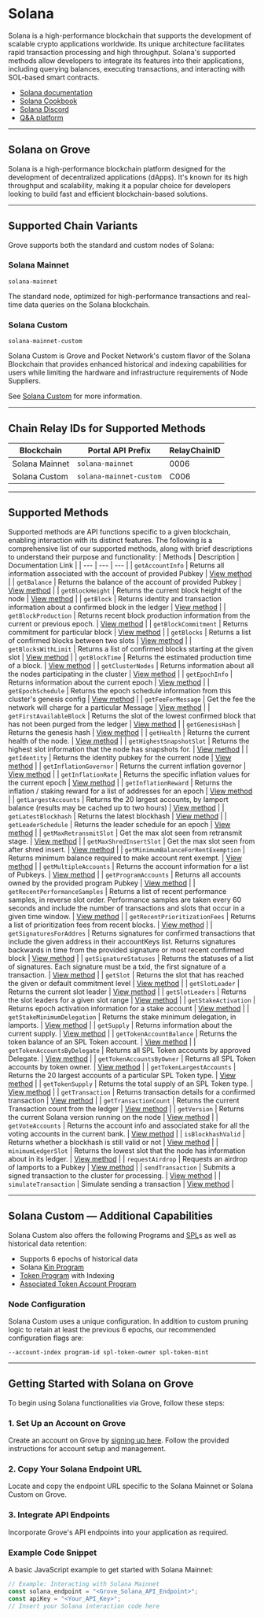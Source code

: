 # Solana

Solana is a high-performance blockchain that supports the development of scalable crypto applications worldwide. Its unique architecture facilitates rapid transaction processing and high throughput. Solana's supported methods allow developers to integrate its features into their applications, including querying balances, executing transactions, and interacting with SOL-based smart contracts.

- [Solana documentation](https://docs.solana.com/)
- [Solana Cookbook](https://solanacookbook.com/)
- [Solana Discord](https://discord.gg/solana)
- [Q&A platform](https://solana.stackexchange.com/)

---

## Solana on Grove

Solana is a high-performance blockchain platform designed for the development of decentralized applications (dApps). It's known for its high throughput and scalability, making it a popular choice for developers looking to build fast and efficient blockchain-based solutions.

---

## Supported Chain Variants

Grove supports both the standard and custom nodes of Solana:

### Solana Mainnet

`solana-mainnet`

The standard node, optimized for high-performance transactions and real-time data queries on the Solana blockchain.

### Solana Custom

`solana-mainnet-custom`

Solana Custom is Grove and Pocket Network's custom flavor of the Solana Blockchain that provides enhanced historical and indexing capabilities for users while limiting the hardware and infrastructure requirements of Node Suppliers.

See [Solana Custom](#solana-custom-api) for more information.

---

## Chain Relay IDs for Supported Methods

| Blockchain     | Portal API Prefix      | RelayChainID |
|----------------|------------------------|--------------|
| Solana Mainnet | `solana-mainnet`       | 0006         |
| Solana Custom  | `solana-mainnet-custom`| C006         |

---


## Supported Methods
Supported methods are API functions specific to a given blockchain, enabling interaction with its distinct features. The following is a comprehensive list of our supported methods, along with brief descriptions to understand their purpose and functionality:
| Methods | Description | Documentation Link |
| --- | --- | --- |
| `getAccountInfo` | Returns all information associated with the account of provided Pubkey | [View method](#) |
| `getBalance` | Returns the balance of the account of provided Pubkey | [View method](#) |
| `getBlockHeight` | Returns the current block height of the node | [View method](#) |
| `getBlock` | Returns identity and transaction information about a confirmed block in the ledger | [View method](#) |
| `getBlockProduction` | Returns recent block production information from the current or previous epoch. | [View method](#) |
| `getBlockCommitment` | Returns commitment for particular block | [View method](#) |
| `getBlocks` | Returns a list of confirmed blocks between two slots | [View method](#) |
| `getBlocksWithLimit` | Returns a list of confirmed blocks starting at the given slot | [View method](#) |
| `getBlockTime` | Returns the estimated production time of a block. | [View method](#) |
| `getClusterNodes` | Returns information about all the nodes participating in the cluster | [View method](#) |
| `getEpochInfo` | Returns information about the current epoch | [View method](#) |
| `getEpochSchedule` | Returns the epoch schedule information from this cluster's genesis config | [View method](#) |
| `getFeeForMessage` | Get the fee the network will charge for a particular Message | [View method](#) |
| `getFirstAvailableBlock` | Returns the slot of the lowest confirmed block that has not been purged from the ledger | [View method](#) |
| `getGenesisHash` | Returns the genesis hash | [View method](#) |
| `getHealth` | Returns the current health of the node. | [View method](#) |
| `getHighestSnapshotSlot` | Returns the highest slot information that the node has snapshots for. | [View method](#) |
| `getIdentity` | Returns the identity pubkey for the current node | [View method](#) |
| `getInflationGovernor` | Returns the current inflation governor | [View method](#) |
| `getInflationRate` | Returns the specific inflation values for the current epoch | [View method](#) |
| `getInflationReward` | Returns the inflation / staking reward for a list of addresses for an epoch | [View method](#) |
| `getLargestAccounts` | Returns the 20 largest accounts, by lamport balance (results may be cached up to two hours) | [View method](#) |
| `getLatestBlockhash` | Returns the latest blockhash | [View method](#) |
| `getLeaderSchedule` | Returns the leader schedule for an epoch | [View method](#) |
| `getMaxRetransmitSlot` | Get the max slot seen from retransmit stage. | [View method](#) |
| `getMaxShredInsertSlot` | Get the max slot seen from after shred insert. | [View method](#) |
| `getMinimumBalanceForRentExemption` | Returns minimum balance required to make account rent exempt. | [View method](#) |
| `getMultipleAccounts` | Returns the account information for a list of Pubkeys. | [View method](#) |
| `getProgramAccounts` | Returns all accounts owned by the provided program Pubkey | [View method](#) |
| `getRecentPerformanceSamples` | Returns a list of recent performance samples, in reverse slot order. Performance samples are taken every 60 seconds and include the number of transactions and slots that occur in a given time window. | [View method](#) |
| `getRecentPrioritizationFees` | Returns a list of prioritization fees from recent blocks. | [View method](#) |
| `getSignaturesForAddres` | Returns signatures for confirmed transactions that include the given address in their accountKeys list. Returns signatures backwards in time from the provided signature or most recent confirmed block | [View method](#) |
| `getSignatureStatuses` | Returns the statuses of a list of signatures. Each signature must be a txid, the first signature of a transaction. | [View method](#) |
| `getSlot` | Returns the slot that has reached the given or default commitment level | [View method](#) |
| `getSlotLeader` | Returns the current slot leader | [View method](#) |
| `getSlotLeaders` | Returns the slot leaders for a given slot range | [View method](#) |
| `getStakeActivation` | Returns epoch activation information for a stake account | [View method](#) |
| `getStakeMinimumDelegation` | Returns the stake minimum delegation, in lamports. | [View method](#) |
| `getSupply` | Returns information about the current supply. | [View method](#) |
| `getTokenAccountBalance` | Returns the token balance of an SPL Token account. | [View method](#) |
| `getTokenAccountsByDelegate` | Returns all SPL Token accounts by approved Delegate. | [View method](#) |
| `getTokenAccountsByOwner` | Returns all SPL Token accounts by token owner. | [View method](#) |
| `getTokenLargestAccounts` | Returns the 20 largest accounts of a particular SPL Token type. | [View method](#) |
| `getTokenSupply` | Returns the total supply of an SPL Token type. | [View method](#) |
| `getTransaction` | Returns transaction details for a confirmed transaction | [View method](#) |
| `getTransactionCount` | Returns the current Transaction count from the ledger | [View method](#) |
| `getVersion` | Returns the current Solana version running on the node | [View method](#) |
| `getVoteAccounts` | Returns the account info and associated stake for all the voting accounts in the current bank. | [View method](#) |
| `isBlockhashValid` | Returns whether a blockhash is still valid or not | [View method](#) |
| `minimumLedgerSlot` | Returns the lowest slot that the node has information about in its ledger. | [View method](#) |
| `requestAirdrop` | Requests an airdrop of lamports to a Pubkey | [View method](#) |
| `sendTransaction` | Submits a signed transaction to the cluster for processing. | [View method](#) |
| `simulateTransaction` | Simulate sending a transaction | [View method](#) |

---

## Solana Custom — Additional Capabilities

Solana Custom also offers the following Programs and [SPL](https://spl.solana.com/)s as well as historical data retention:
- Supports 6 epochs of historical data
- Solana [Kin Program](https://solana.com/ecosystem/kin)
- [Token Program](https://spl.solana.com/token) with Indexing
- [Associated Token Account Program](https://spl.solana.com/associated-token-account)

### Node Configuration

Solana Custom uses a unique configuration. In addition to custom pruning logic to retain at least the previous 6 epochs, our recommended configuration flags are: 
```
--account-index program-id spl-token-owner spl-token-mint
```

---

## Getting Started with Solana on Grove

To begin using Solana functionalities via Grove, follow these steps:

### 1. Set Up an Account on Grove

Create an account on Grove by [signing up here](#). Follow the provided instructions for account setup and management.

### 2. Copy Your Solana Endpoint URL

Locate and copy the endpoint URL specific to the Solana Mainnet or Solana Custom on Grove.

### 3. Integrate API Endpoints

Incorporate Grove's API endpoints into your application as required.

### Example Code Snippet

A basic JavaScript example to get started with Solana Mainnet:

```javascript
// Example: Interacting with Solana Mainnet
const solana_endpoint = "<Grove_Solana_API_Endpoint>";
const apiKey = "<Your_API_Key>";
// Insert your Solana interaction code here
